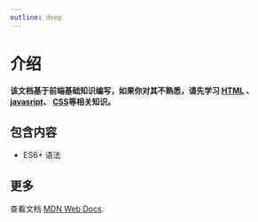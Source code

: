 ```yaml
---
outline: deep
---
```


# 介绍

**该文档基于前端基础知识编写，如果你对其不熟悉，请先学习 [HTML](https://developer.mozilla.org/zh-CN/docs/Web/HTML) 、 [javasript](https://developer.mozilla.org/zh-CN/docs/Web/JavaScript)、 [CSS](https://developer.mozilla.org/zh-CN/docs/Web/CSS)等相关知识。**

## 包含内容

- ES6+ 语法

## 更多

查看文档 [MDN Web Docs](https://developer.mozilla.org/zh-CN/).
